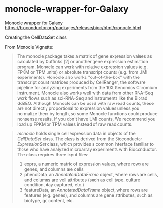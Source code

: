 # monocle-wrapper-for-Galaxy
Monocle wrapper for Galaxy
https://bioconductor.org/packages/release/bioc/html/monocle.html

Creating the CellDataSet class

From Monocle Vignette:
>The monocle package takes a matrix of gene expression values as calculated by Cuffinks [2] or another gene expression estimation program. Monocle can work with relative expression values (e.g. FPKM or TPM units) or absolute transcript counts (e.g. from UMI experiments). Monocle also works "out-of-the-box" with the transcript count matrices produced by CellRanger, the software pipeline for analyzing experiments from the 10X Genomics Chromium instrument. Monocle also works well with data from other RNA-Seq work flows such as sci-RNA-Seq and instruments like the Biorad ddSEQ.
>Although Monocle can be used with raw read counts, these are not directly proportional to expression values unless you normalize them by length, so some Monocle functions could produce nonsense results. If you don't have UMI counts, We recommend you load up FPKM or TPM values instead of raw read counts.

>*monocle* holds single cell expression data in objects of the *CellDataSet* class.  The class is derived from the Bioconductor *ExpressionSet* class, which provides a common interface familiar to those who have analyzed microarray experiments with Bioconductor.  The class requires three input files:
>1. exprs, a numeric matrix of expression values, where rows are genes, and columns are cells
>2. phenoData, an *AnnotatedDataFrame* object, where rows are cells, and columns are vell attributes (such as cell type, culture condition, day captured, etc.)
>3. featureData, an *AnnotatedDataFrame* object, where rows are features (e.g. genes), and columns are gene attributes, such as biotype, gc content, etc.